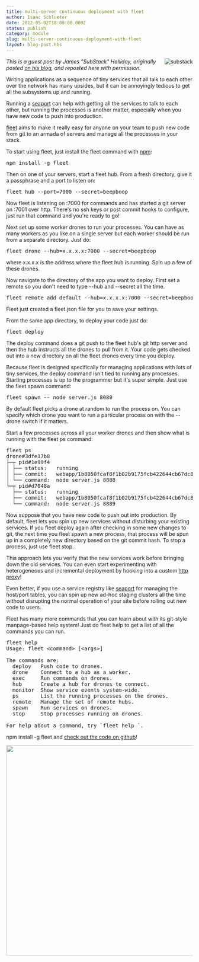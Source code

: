 ```yaml
---
title: multi-server continuous deployment with fleet 
author: Isaac Schlueter
date: 2012-05-02T18:00:00.000Z
status: publish
category: module
slug: multi-server-continuous-deployment-with-fleet
layout: blog-post.hbs
---
```


<p><img style="float:right;margin-left:1.2em;" alt="substack" src="http://substack.net/images/substackistan.png"><i>This is a guest post by James "SubStack" Halliday, originally posted <a href="http://substack.net/posts/16a9d8/multi-server-continuous-deployment-with-fleet">on his blog</a>, and reposted here with permission.</i></p>

<p>Writing applications as a sequence of tiny services that all talk to each other over the network has many upsides, but it can be annoyingly tedious to get all the subsystems up and running. </p>

<p>Running a <a href="http://substack.net/posts/7a1c42">seaport</a> can help with getting all the services to talk to each other, but running the processes is another matter, especially when you have new code to push into production. </p>

<p><a href="http://github.com/substack/fleet">fleet</a> aims to make it really easy for anyone on your team to push new code from git to an armada of servers and manage all the processes in your stack. </p>

<p>To start using fleet, just install the fleet command with <a href="https://npmjs.com">npm</a>: </p>

<pre style="">npm install -g fleet </pre>

<p>Then on one of your servers, start a fleet hub. From a fresh directory, give it a passphrase and a port to listen on: </p>

<pre style="">fleet hub --port=7000 --secret=beepboop </pre>

<p>Now fleet is listening on :7000 for commands and has started a git server on :7001 over http. There's no ssh keys or post commit hooks to configure, just run that command and you're ready to go! </p>

<p>Next set up some worker drones to run your processes. You can have as many workers as you like on a single server but each worker should be run from a separate directory. Just do: </p>

<pre style="">fleet drone --hub=x.x.x.x:7000 --secret=beepboop </pre>

<p>where <span class="code">x.x.x.x</span> is the address where the fleet hub is running. Spin up a few of these drones. </p>

<p>Now navigate to the directory of the app you want to deploy. First set a remote so you don't need to type <span class="code">--hub</span> and <span class="code">--secret</span> all the time. </p>

<pre style="">fleet remote add default --hub=x.x.x.x:7000 --secret=beepboop </pre>

<p>Fleet just created a <span class="code">fleet.json</span> file for you to save your settings. </p>

<p>From the same app directory, to deploy your code just do: </p>

<pre style="">fleet deploy </pre>

<p>The deploy command does a <span class="code">git push</span> to the fleet hub's git http server and then the hub instructs all the drones to pull from it. Your code gets checked out into a new directory on all the fleet drones every time you deploy. </p>

<p>Because fleet is designed specifically for managing applications with lots of tiny services, the deploy command isn't tied to running any processes. Starting processes is up to the programmer but it's super simple. Just use the <span class="code">fleet spawn</span> command: </p>

<pre style="">fleet spawn -- node server.js 8080 </pre>

<p>By default fleet picks a drone at random to run the process on. You can specify which drone you want to run a particular process on with the <span class="code">--drone</span> switch if it matters. </p>

<p>Start a few processes across all your worker drones and then show what is running with the <span class="code">fleet ps</span> command: </p>

<pre style="">fleet ps
drone#3dfe17b8
├─┬ pid#1e99f4
│ ├── status:   running
│ ├── commit:   webapp/1b8050fcaf8f1b02b9175fcb422644cb67dc8cc5
│ └── command:  node server.js 8888
└─┬ pid#d7048a
  ├── status:   running
  ├── commit:   webapp/1b8050fcaf8f1b02b9175fcb422644cb67dc8cc5
  └── command:  node server.js 8889</pre>

<p>Now suppose that you have new code to push out into production. By default, fleet lets you spin up new services without disturbing your existing services. If you <span class="code">fleet deploy</span> again after checking in some new changes to git, the next time you <span class="code">fleet spawn</span> a new process, that process will be spun up in a completely new directory based on the git commit hash. To stop a process, just use <span class="code">fleet stop</span>. </p>

<p>This approach lets you verify that the new services work before bringing down the old services. You can even start experimenting with heterogeneous and incremental deployment by hooking into a custom <a href="http://substack.net/posts/5bd18d">http proxy</a>! </p>

<p>Even better, if you use a service registry like  <a href="http://substack.net/posts/7a1c42">seaport</a> for managing the host/port tables, you can spin up new ad-hoc staging clusters all the time without disrupting the normal operation of your site before rolling out new code to users. </p>

<p>Fleet has many more commands that you can learn about with its git-style manpage-based help system! Just do <span class="code">fleet help</span> to get a list of all the commands you can run. </p>

<pre style="">fleet help
Usage: fleet &lt;command&gt; [&lt;args&gt;]

The commands are:
  deploy   Push code to drones.
  drone    Connect to a hub as a worker.
  exec     Run commands on drones.
  hub      Create a hub for drones to connect.
  monitor  Show service events system-wide.
  ps       List the running processes on the drones.
  remote   Manage the set of remote hubs.
  spawn    Run services on drones.
  stop     Stop processes running on drones.

For help about a command, try `fleet help `.</pre>

<p><span class="code">npm install -g fleet</span> and <a href="https://github.com/substack/fleet">check out the code on github</a>! </p>

<img src="http://substack.net/images/fleet.png" width="849" height="568">
